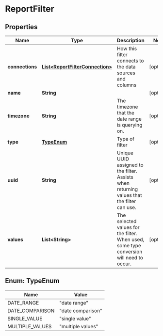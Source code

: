 
# ReportFilter

## Properties
Name | Type | Description | Notes
------------ | ------------- | ------------- | -------------
**connections** | [**List&lt;ReportFilterConnection&gt;**](ReportFilterConnection.md) | How this filter connects to the data sources and columns |  [optional]
**name** | **String** |  |  [optional]
**timezone** | **String** | The timezone that the date range is querying on. |  [optional]
**type** | [**TypeEnum**](#TypeEnum) | Type of filter |  [optional]
**uuid** | **String** | Unique UUID assigned to the filter.  Assists when returning values that the filter can use. |  [optional]
**values** | **List&lt;String&gt;** | The selected values for the filter.  When used, some type conversion will need to occur. |  [optional]


<a name="TypeEnum"></a>
## Enum: TypeEnum
Name | Value
---- | -----
DATE_RANGE | &quot;date range&quot;
DATE_COMPARISON | &quot;date comparison&quot;
SINGLE_VALUE | &quot;single value&quot;
MULTIPLE_VALUES | &quot;multiple values&quot;



